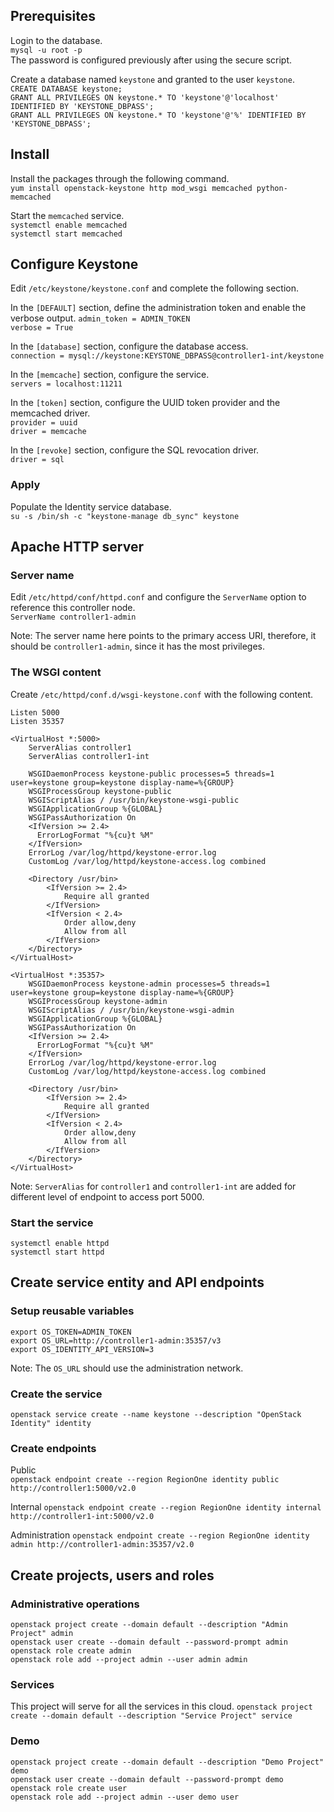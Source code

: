 ## Prerequisites
Login to the database.  
`mysql -u root -p`  
The password is configured previously after using the secure script.

Create a database named `keystone` and granted to the user `keystone`.  
`CREATE DATABASE keystone;`  
`GRANT ALL PRIVILEGES ON keystone.* TO 'keystone'@'localhost' IDENTIFIED BY 'KEYSTONE_DBPASS';`  
`GRANT ALL PRIVILEGES ON keystone.* TO 'keystone'@'%' IDENTIFIED BY 'KEYSTONE_DBPASS';`

## Install
Install the packages through the following command.  
`yum install openstack-keystone http mod_wsgi memcached python-memcached`  

Start the `memcached` service.  
`systemctl enable memcached`  
`systemctl start memcached`  

## Configure Keystone
Edit `/etc/keystone/keystone.conf` and complete the following section.  

In the `[DEFAULT]` section, define the administration token and enable the verbose output.
`admin_token = ADMIN_TOKEN`  
`verbose = True`  

In the `[database]` section, configure the database access.  
`connection = mysql://keystone:KEYSTONE_DBPASS@controller1-int/keystone`  

In the `[memcache]` section, configure the service.  
`servers = localhost:11211`  

In the `[token]` section, configure the UUID token provider and the memcached driver.  
`provider = uuid`  
`driver = memcache`  

In the `[revoke]` section, configure the SQL revocation driver.  
`driver = sql`  

### Apply
Populate the Identity service database.  
`su -s /bin/sh -c "keystone-manage db_sync" keystone`  

## Apache HTTP server
### Server name
Edit `/etc/httpd/conf/httpd.conf` and configure the `ServerName` option to reference this controller node.  
`ServerName controller1-admin`  

Note: The server name here points to the primary access URI, therefore, it should be `controller1-admin`, since it has the most privileges.

### The WSGI content
Create `/etc/httpd/conf.d/wsgi-keystone.conf` with the following content.  
```
Listen 5000
Listen 35357

<VirtualHost *:5000>
    ServerAlias controller1
    ServerAlias controller1-int

    WSGIDaemonProcess keystone-public processes=5 threads=1 user=keystone group=keystone display-name=%{GROUP}
    WSGIProcessGroup keystone-public
    WSGIScriptAlias / /usr/bin/keystone-wsgi-public
    WSGIApplicationGroup %{GLOBAL}
    WSGIPassAuthorization On
    <IfVersion >= 2.4>
      ErrorLogFormat "%{cu}t %M"
    </IfVersion>
    ErrorLog /var/log/httpd/keystone-error.log
    CustomLog /var/log/httpd/keystone-access.log combined

    <Directory /usr/bin>
        <IfVersion >= 2.4>
            Require all granted
        </IfVersion>
        <IfVersion < 2.4>
            Order allow,deny
            Allow from all
        </IfVersion>
    </Directory>
</VirtualHost>

<VirtualHost *:35357>
    WSGIDaemonProcess keystone-admin processes=5 threads=1 user=keystone group=keystone display-name=%{GROUP}
    WSGIProcessGroup keystone-admin
    WSGIScriptAlias / /usr/bin/keystone-wsgi-admin
    WSGIApplicationGroup %{GLOBAL}
    WSGIPassAuthorization On
    <IfVersion >= 2.4>
      ErrorLogFormat "%{cu}t %M"
    </IfVersion>
    ErrorLog /var/log/httpd/keystone-error.log
    CustomLog /var/log/httpd/keystone-access.log combined

    <Directory /usr/bin>
        <IfVersion >= 2.4>
            Require all granted
        </IfVersion>
        <IfVersion < 2.4>
            Order allow,deny
            Allow from all
        </IfVersion>
    </Directory>
</VirtualHost>
```

Note: `ServerAlias` for `controller1` and `controller1-int` are added for different level of endpoint to access port 5000.

### Start the service
`systemctl enable httpd`  
`systemctl start httpd`

## Create service entity and API endpoints
### Setup reusable variables
`export OS_TOKEN=ADMIN_TOKEN`  
`export OS_URL=http://controller1-admin:35357/v3`  
`export OS_IDENTITY_API_VERSION=3`

Note: The `OS_URL` should use the administration network.

### Create the service
`openstack service create --name keystone --description "OpenStack Identity" identity`

### Create endpoints
Public  
`openstack endpoint create --region RegionOne identity public http://controller1:5000/v2.0`  

Internal
`openstack endpoint create --region RegionOne identity internal http://controller1-int:5000/v2.0`  

Administration
`openstack endpoint create --region RegionOne identity admin http://controller1-admin:35357/v2.0`  

## Create projects, users and roles
### Administrative operations
`openstack project create --domain default --description "Admin Project" admin`  
`openstack user create --domain default --password-prompt admin`  
`openstack role create admin`  
`openstack role add --project admin --user admin admin`

### Services
This project will serve for all the services in this cloud.
`openstack project create --domain default --description "Service Project" service`

### Demo
`openstack project create --domain default --description "Demo Project" demo`  
`openstack user create --domain default --password-prompt demo`  
`openstack role create user`  
`openstack role add --project admin --user demo user`
